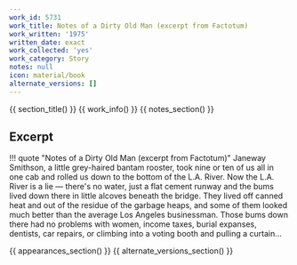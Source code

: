 ```yaml
---
work_id: 5731
work_title: Notes of a Dirty Old Man (excerpt from Factotum)
work_written: '1975'
written_date: exact
work_collected: 'yes'
work_category: Story
notes: null
icon: material/book
alternate_versions: []
---
```


{{ section_title() }}
{{ work_info() }}
{{ notes_section() }}
## Excerpt
!!! quote "Notes of a Dirty Old Man (excerpt from Factotum)"
    Janeway Smithson, a little grey-haired bantam rooster, took nine or ten of us all in one cab and rolled us down to the bottom of the L.A. River. Now the L.A. River is a lie — there's no water, just a flat cement runway and the bums lived down there in little alcoves beneath the bridge. They lived off canned heat and out of the residue of the garbage heaps, and some of them looked much better than the average Los Angeles businessman. Those bums down there had no problems with women, income taxes, burial expanses, dentists, car repairs, or climbing into a voting booth and pulling a curtain...

{{ appearances_section() }}
{{ alternate_versions_section() }}
